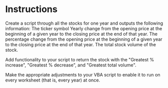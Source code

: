 # Instructions
  Create a script through all the stocks for one year and outputs the following information:
    The ticker symbol
    Yearly change from the opening price at the beginning of a given year to the closing price at the end of that year.
    The percentage change from the opening price at the beginning of a given year to the closing price at the end of
    that year.
    The total stock volume of the stock. 
    
  Add functionality to your script to return the stock with the "Greatest % increase", "Greatest % decrease", and
    "Greatest total volume". 

Make the appropriate adjustments to your VBA script to enable it to run on every worksheet (that is, every year) at
    once.
